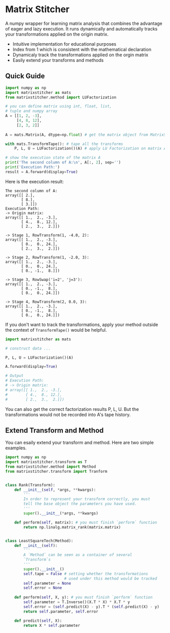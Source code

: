 # Matrix Stitcher

A numpy wrapper for learning matrix analysis that combines the advantage of eager and lazy execution. It runs dynamically and automatically tracks your transformations applied on the origin matrix.

- Intuitive implementation for educational purposes 
- Index from 1 which is consistent with the mathematical declaration
- Dynamicaly track the transformations applied on the orgin matrix
- Easily extend your transforms and methods

## Quick Guide
```python
import numpy as np
import matrixstitcher as mats 
from matrixstitcher.method import LUFactorization

# you can define matrix using int, float, list, 
# tuple and numpy array
A = [[1, 2, -3], 
     [4, 8, 12], 
     [2, 3, 2]] 
     
A = mats.Matrix(A, dtype=np.float) # get the matrix object from MatrixStitcher

with mats.TransformTape(): # tape all the transforms
    P, L, U = LUFactorization()(A) # apply LU Factorization on matrix A and get the factorization results

# show the execution state of the matrix A
print('The second column of A:\n', A[:, 2], sep='')
print('Execution Path:')
result = A.forward(display=True)
```
Here is the execution result:
```
The second column of A:
array([[ 2.],
       [ 8.],
       [ 3.]])
Execution Path:
-> Origin matrix:
array([[ 1.,  2., -3.],
       [ 4.,  8., 12.],
       [ 2.,  3.,  2.]])

-> Stage 1, RowTransform(1, -4.0, 2):
array([[ 1.,  2., -3.],
       [ 0.,  0., 24.],
       [ 2.,  3.,  2.]])

-> Stage 2, RowTransform(1, -2.0, 3):
array([[ 1.,  2., -3.],
       [ 0.,  0., 24.],
       [ 0., -1.,  8.]])

-> Stage 3, RowSwap('i=2', 'j=3'):
array([[ 1.,  2., -3.],
       [ 0., -1.,  8.],
       [ 0.,  0., 24.]])

-> Stage 4, RowTransform(2, 0.0, 3):
array([[ 1.,  2., -3.],
       [ 0., -1.,  8.],
       [ 0.,  0., 24.]])
```

If you don't want to track the transformations, apply your method outside the context of `TransformTape()` would be helpful.
```python
import matrixstitcher as mats 

# construct data ...

P, L, U = LUFactorization()(A)

A.forward(display=True)

# Output
# Execution Path:
# -> Origin matrix:
# array([[ 1.,  2., -3.],
#        [ 4.,  8., 12.],
#        [ 2.,  3.,  2.]])
```
You can also get the correct factorization results P, L, U. But the transformations would not be recorded into A's tape history.

## Extend Transform and Method

You can esaily extend your transform and method. Here are two simple examples.
```python
import numpy as np
import matrixstitcher.transform as T
from matrixstitcher.method import Method
from matrixstitcher.transform import Tranform


class Rank(Transform):
    def __init__(self, *args, **kwargs):
        '''
        In order to represent your transform correctly, you must 
        tell the base object the parameters you have used.
        '''
        super().__init__(*args, **kwargs)

    def perform(self, matrix): # you must finish `perform` function
        return np.linalg.matrix_rank(matrix.matrix)


class LeastSquareTech(Method):
    def __init__(self):
        '''
        A `Method` can be seen as a container of several
        `Transform`s
        '''
        super().__init__()
        self.tape = False # setting whether the transformations 
                          # used under this method would be tracked 
        self.parameter = None
        self.error = None
    
    def perform(self, X, y): # you must finish `perform` function
        self.parameter = T.Inverse()(X.T * X) * X.T * y
        self.error = (self.predict(X) - y).T * (self.predict(X) - y)
        return self.parameter, self.error

    def predict(self, X):
        return X * self.parameter
```